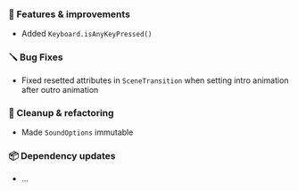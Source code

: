 ### 🚀 Features & improvements

- Added `Keyboard.isAnyKeyPressed()`

### 🪛 Bug Fixes

- Fixed resetted attributes in `SceneTransition` when setting intro animation after outro animation

### 🧽 Cleanup & refactoring

- Made `SoundOptions` immutable

### 📦 Dependency updates

- ...